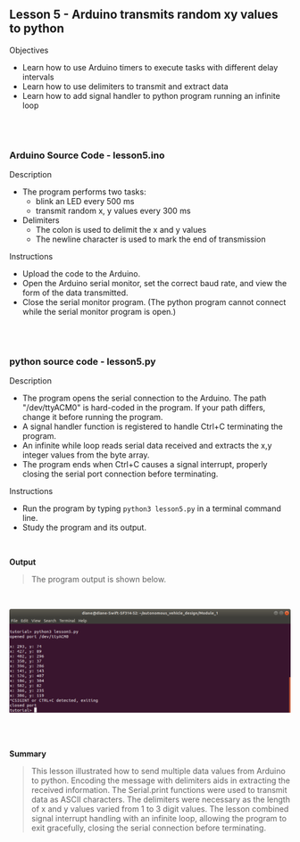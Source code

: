 ## Lesson 5 - Arduino transmits random xy values to python

Objectives
- Learn how to use Arduino timers to execute tasks with different delay intervals
- Learn how to use delimiters to transmit and extract data
- Learn how to add signal handler to python program running an infinite loop

<br>
<br>

### Arduino Source Code - lesson5.ino

Description
- The program performs two tasks:
    - blink an LED every 500 ms
    - transmit random x, y values every 300 ms
- Delimiters
    - The colon is used to delimit the x and y values
    - The newline character is used to mark the end of transmission


Instructions
- Upload the code to the Arduino. 
- Open the Arduino serial monitor, set the correct baud rate, and view the form of the data transmitted.
- Close the serial monitor program. (The python program cannot connect while the serial monitor program is open.)

<br>
<br>

### python source code - lesson5.py

Description
- The program opens the serial connection to the Arduino. The path "/dev/ttyACM0" is hard-coded in the program. If your path differs, change it before running the program.
- A signal handler function is registered to handle Ctrl+C terminating the program.
- An infinite while loop reads serial data received and extracts the x,y integer values from the byte array.
- The program ends when Ctrl+C causes a signal interrupt, properly closing the serial port connection before terminating.

Instructions
- Run the program by typing `python3 lesson5.py` in a terminal command line.
- Study the program and its output. 

<br>


**Output**

> The program output is shown below. 
<br>

![Lesson 5 output](./images/lesson5_output.png "python lesson 5 output")

<br>
<br>


**Summary**

> This lesson illustrated how to send multiple data values from Arduino to python. Encoding the message with delimiters aids in extracting the received information. The Serial.print functions were used to transmit data as ASCII characters. The delimiters were necessary as the length of x and y values varied from 1 to 3 digit values.
> The lesson combined signal interrupt handling with an infinite loop, allowing the program to exit gracefully, closing the serial connection before terminating.
